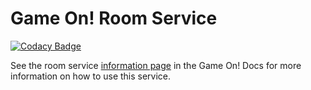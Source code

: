 # Game On! Room Service

[![Codacy Badge](https://api.codacy.com/project/badge/grade/0c29c501ba11477f944e109b85817593)](https://www.codacy.com/app/gameontext/gameon-room)

See the room service [information page](https://gameontext.gitbooks.io/gameon-gitbook/content/microservices/room.html) in the Game On! Docs for more information on how to use this service.